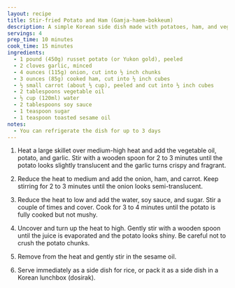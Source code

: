 ```yaml
---
layout: recipe
title: Stir-fried Potato and Ham (Gamja-haem-bokkeum)
description: A simple Korean side dish made with potatoes, ham, and vegetables, perfect for packing in a lunchbox
servings: 4
prep_time: 10 minutes
cook_time: 15 minutes
ingredients:
  - 1 pound (450g) russet potato (or Yukon gold), peeled
  - 2 cloves garlic, minced
  - 4 ounces (115g) onion, cut into ½ inch chunks
  - 3 ounces (85g) cooked ham, cut into ½ inch cubes
  - ½ small carrot (about ⅓ cup), peeled and cut into ⅓ inch cubes
  - 2 tablespoons vegetable oil
  - ½ cup (120ml) water
  - 2 tablespoons soy sauce
  - 1 teaspoon sugar
  - 1 teaspoon toasted sesame oil
notes:
  - You can refrigerate the dish for up to 3 days
---
```


1. Heat a large skillet over medium-high heat and add the vegetable oil, potato, and garlic. Stir with a wooden spoon for 2 to 3 minutes until the potato looks slightly translucent and the garlic turns crispy and fragrant.

2. Reduce the heat to medium and add the onion, ham, and carrot. Keep stirring for 2 to 3 minutes until the onion looks semi-translucent.

3. Reduce the heat to low and add the water, soy sauce, and sugar. Stir a couple of times and cover. Cook for 3 to 4 minutes until the potato is fully cooked but not mushy.

4. Uncover and turn up the heat to high. Gently stir with a wooden spoon until the juice is evaporated and the potato looks shiny. Be careful not to crush the potato chunks.

5. Remove from the heat and gently stir in the sesame oil.

6. Serve immediately as a side dish for rice, or pack it as a side dish in a Korean lunchbox (dosirak).
